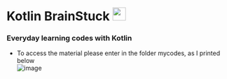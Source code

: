 # Kotlin BrainStuck <img src="https://user-images.githubusercontent.com/67469148/187471743-d55e1015-c891-4334-b33c-f6ed16be8b68.png" width=30>
### Everyday learning codes with Kotlin
- To access the material please enter in the folder mycodes, as I printed below <br>
![image](https://user-images.githubusercontent.com/67469148/187469158-57e68aba-494e-4fe8-9137-6a0c5d369b21.png) <br>



